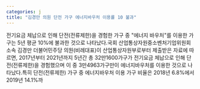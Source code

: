 ```yaml
---
categories: j
title: "김경만 의원 단전 가구 에너지바우처 이용률 10 불과"
---
```

전기요금 체납으로 인해 단전(전류제한)을 경험한 가구 중 "에너지 바우처"를 이용한 가구는 5년 평균 10%에 불과한 것으로 나타났다.국회 산업통상자원중소벤처기업위원회 소속 김경만 더불어민주당 의원(비례대표)이 산업통상자원부로부터 제출받은 자료에 따르면, 2017년부터 2021년까지 5년간 총 32만1600가구가 전기요금 체납으로 인해 단전(전류제한)을 경험했으며 이 중 3만4963가구만이 에너지바우처를 이용한 것으로 나타났다.특히 단전(전류제한) 가구 중 에너지바우처 이용 가구 비율은 2018년 6.8%에서 2019년 14.1%까